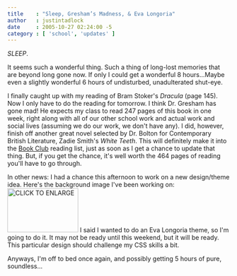 ```yaml
---
title    : "Sleep, Gresham’s Madness, & Eva Longoria"
author   : justintadlock
date     : 2005-10-27 02:24:00 -5
category : [ 'school', 'updates' ]
---
```


<i>SLEEP</i>.

It seems such a wonderful thing.  Such a thing of long-lost memories that are beyond long gone now.  If only I could get a wonderful 8 hours...Maybe even a slightly wonderful 6 hours of undisturbed, unadulterated shut-eye.

I finally caught up with my reading of Bram Stoker's <i> Dracula</i> (page 145).  Now I only have to do the reading for tomorrow.  I think Dr. Gresham has gone mad!  He expects my class to read 247 pages of this book in one week, right along with all of our other school work and actual work and social lives (assuming we do our work, we don't have any).  I did, however, finish off another great novel selected by Dr. Bolton for Contemporary British Literature, Zadie Smith's <i> White Teeth</i>.  This will definitely make it into the <a href="http://www.dark-autumn.com/bookclub"> Book Club</a> reading list, just as soon as I get a chance to update that thing.  But, if you get the chance, it's well worth the 464 pages of reading you'll have to go through.

In other news:  I had a chance this afternoon to work on a new design/theme idea.  Here's the background image I've been working on:
<a href="http://dark-autumn.com/wordpress/images/EvaLongoria002.jpg" rel="external"><img src="http://dark-autumn.com/wordpress/images/EvaLongoria002.jpg" width="160" height="100" alt="CLICK TO ENLARGE"/></a>
I said I wanted to do an Eva Longoria theme, so I'm going to do it.  It may not be ready until this weekend, but it will be ready.  This particular design should challenge my CSS skills a bit.

Anyways, I'm off to bed once again, and possibly getting 5 hours of pure, soundless...
